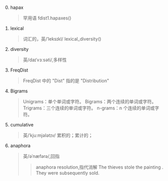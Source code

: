 0. hapax
    >罕用语
    >fdist1.hapaxes()
0. lexical
   >词汇的，英/ˈleksɪkl/
   >lexical_diversity()
0. diversity
   >英/daɪˈvɜːsəti/,多样性
0. FreqDist
   >FreqDist 中的 "Dist" 指的是 "Distribution"
0. Bigrams
   >Unigrams：单个单词或字符。
   >Bigrams：两个连续的单词或字符。
   >Trigrams：三个连续的单词或字符。
   >n-grams：n 个连续的单词或字符。
0. cumulative
   >英/ˈkjuːmjələtɪv/
   >累积的；累计的；
0. anaphora
   > 英/əˈnæfərə/,回指
   >> anaphora resolution,指代消解
   >> The thieves stole the painting . They were subsequently sold.
  
